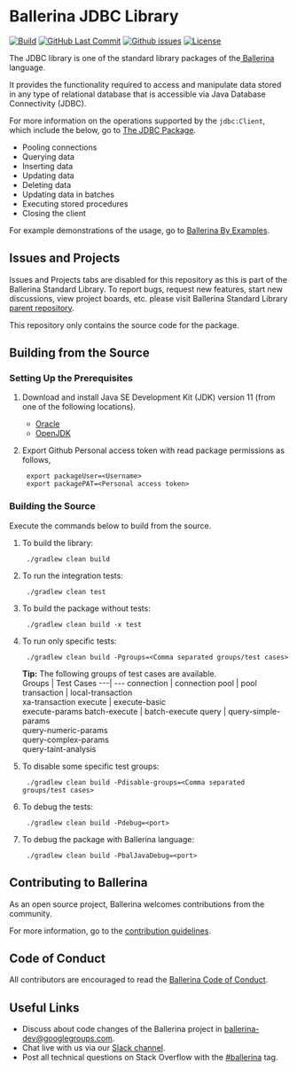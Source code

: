 Ballerina JDBC Library
===================

  [![Build](https://github.com/ballerina-platform/module-ballerinax-java.jdbc/workflows/Build/badge.svg)](https://github.com/ballerina-platform/module-ballerinax-java.jdbc/actions?query=workflow%3ABuild)
  [![GitHub Last Commit](https://img.shields.io/github/last-commit/ballerina-platform/module-ballerinax-java.jdbc.svg)](https://github.com/ballerina-platform/module-ballerinax-java.jdbc/commits/master)
  [![Github issues](https://img.shields.io/github/issues/ballerina-platform/ballerina-standard-library/module/java.jdbc.svg?label=Open%20Issues)](https://github.com/ballerina-platform/ballerina-standard-library/labels/module%2Fjava.jdbc)
  [![License](https://img.shields.io/badge/License-Apache%202.0-blue.svg)](https://opensource.org/licenses/Apache-2.0)

The JDBC library is one of the standard library packages of the<a target="_blank" href="https://ballerina.io/"> Ballerina</a> language.

It provides the functionality required to access and manipulate data stored in any type of relational database 
that is accessible via Java Database Connectivity (JDBC). 

For more information on the operations supported by the `jdbc:Client`, which include the below, go to [The JDBC Package](https://ballerina.io/learn/api-docs/ballerina/java.jdbc/).

- Pooling connections
- Querying data
- Inserting data
- Updating data
- Deleting data
- Updating data in batches
- Executing stored procedures
- Closing the client

For example demonstrations of the usage, go to [Ballerina By Examples](https://ballerina.io/learn/by-example/jdbc-init-options.html).

## Issues and Projects 

Issues and Projects tabs are disabled for this repository as this is part of the Ballerina Standard Library. To report bugs, request new features, start new discussions, view project boards, etc. please visit Ballerina Standard Library [parent repository](https://github.com/ballerina-platform/ballerina-standard-library). 

This repository only contains the source code for the package.

## Building from the Source

### Setting Up the Prerequisites

1. Download and install Java SE Development Kit (JDK) version 11 (from one of the following locations).
   * [Oracle](https://www.oracle.com/java/technologies/javase-jdk11-downloads.html)
   * [OpenJDK](http://openjdk.java.net/install/index.html)

2. Export Github Personal access token with read package permissions as follows,
        
        export packageUser=<Username>
        export packagePAT=<Personal access token>

### Building the Source

Execute the commands below to build from the source.

1. To build the library:
        
        ./gradlew clean build

2. To run the integration tests:

        ./gradlew clean test

3. To build the package without tests:

        ./gradlew clean build -x test

4. To run only specific tests:

        ./gradlew clean build -Pgroups=<Comma separated groups/test cases>

   **Tip:** The following groups of test cases are available.<br>
   Groups | Test Cases
   ---| ---
   connection | connection
   pool | pool
   transaction | local-transaction <br> xa-transaction
   execute | execute-basic <br> execute-params
   batch-execute | batch-execute 
   query | query-simple-params<br>query-numeric-params<br>query-complex-params<br>query-taint-analysis

5. To disable some specific test groups:

        ./gradlew clean build -Pdisable-groups=<Comma separated groups/test cases>

6. To debug the tests:

        ./gradlew clean build -Pdebug=<port>

7. To debug the package with Ballerina language:

        ./gradlew clean build -PbalJavaDebug=<port>     

## Contributing to Ballerina

As an open source project, Ballerina welcomes contributions from the community. 

For more information, go to the [contribution guidelines](https://github.com/ballerina-platform/ballerina-lang/blob/master/CONTRIBUTING.md).

## Code of Conduct

All contributors are encouraged to read the [Ballerina Code of Conduct](https://ballerina.io/code-of-conduct).

## Useful Links

* Discuss about code changes of the Ballerina project in [ballerina-dev@googlegroups.com](mailto:ballerina-dev@googlegroups.com).
* Chat live with us via our [Slack channel](https://ballerina.io/community/slack/).
* Post all technical questions on Stack Overflow with the [#ballerina](https://stackoverflow.com/questions/tagged/ballerina) tag.

